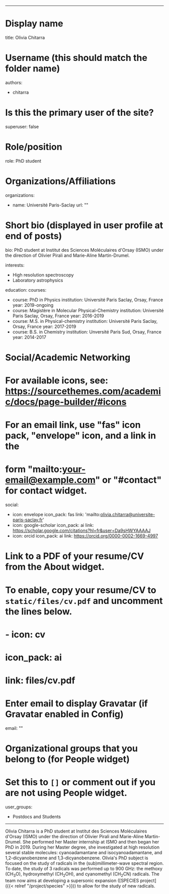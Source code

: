 
---
# Display name
title: Olivia Chitarra

# Username (this should match the folder name)
authors:
- chitarra

# Is this the primary user of the site?
superuser: false

# Role/position
role: PhD student

# Organizations/Affiliations
organizations:
- name: Université Paris-Saclay
url: ""

# Short bio (displayed in user profile at end of posts)
bio: PhD student at Institut des Sciences Moléculaires d'Orsay (ISMO) under the direction of Olivier Pirali and Marie-Aline Martin-Drumel.

interests:
- High resolution spectroscopy
- Laboratory astrophysics

education:
  courses:
  - course: PhD in Physics
    institution: Université Paris Saclay, Orsay, France
    year: 2019-ongoing
  - course: Magistère in Molecular Physical-Chemistry
    institution: Université Paris Saclay, Orsay, France
    year: 2016-2019
  - course: M.S. in Physical-chemistry 
    institution: Université Paris Saclay, Orsay, France
    year: 2017-2019
  - course: B.S. in Chemistry 
    institution: Unversité Paris Sud, Orsay, France
    year: 2014-2017

# Social/Academic Networking
# For available icons, see: https://sourcethemes.com/academic/docs/page-builder/#icons
#   For an email link, use "fas" icon pack, "envelope" icon, and a link in the
#   form "mailto:your-email@example.com" or "#contact" for contact widget.
social:
- icon: envelope
  icon_pack: fas
  link: 'mailto:olivia.chitarra@universite-paris-saclay.fr'
- icon: google-scholar
  icon_pack: ai
  link: https://scholar.google.com/citations?hl=fr&user=Da9sHWYAAAAJ
- icon: orcid
  icon_pack: ai
  link: https://orcid.org/0000-0002-1669-4997
  
# Link to a PDF of your resume/CV from the About widget.
# To enable, copy your resume/CV to `static/files/cv.pdf` and uncomment the lines below.
# - icon: cv
#   icon_pack: ai
#   link: files/cv.pdf

# Enter email to display Gravatar (if Gravatar enabled in Config)
email: ""

# Organizational groups that you belong to (for People widget)
#   Set this to `[]` or comment out if you are not using People widget.
user_groups:
- Postdocs and Students
---

Olivia Chitarra is a PhD student at Institut des Sciences Moléculaires d'Orsay (ISMO) under the direction of Olivier Pirali and Marie-Aline Martin-Drumel. She performed her Master internship at ISMO and then began her PhD in 2019. During her Master degree, she investigated at high resolution several stable molecules: cyanoadamantane and isocyanoadamantane, and 1,2-dicyanobenzene and 1,3-dicyanobenzene. Olivia's PhD subject is focused on the study of radicals in the (sub)millimeter-wave spectral region. To date, the study of 3 radicals was performed up to 900 GHz: the methoxy (CH<sub>3</sub>O), hydroxymethyl (CH<sub>2</sub>OH), and cyanomethyl (CH<sub>2</sub>CN) radicals. The team now aims at developing a supersonic expansion ([SPECIES project]({{< relref "/project/species" >}})) to allow for the study of new radicals.

